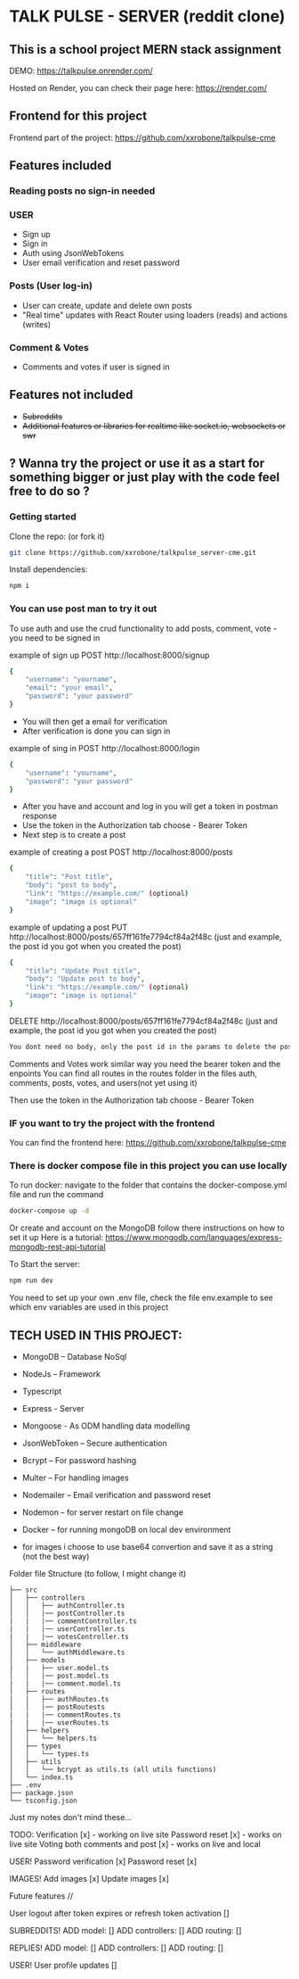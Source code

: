 # TALK PULSE - SERVER (reddit clone)

## This is a school project MERN stack assignment

DEMO: https://talkpulse.onrender.com/

Hosted on Render, you can check their page here: https://render.com/

## Frontend for this project
Frontend part of the project: https://github.com/xxrobone/talkpulse-cme


## Features included

### Reading posts no sign-in needed

### USER
- Sign up
- Sign in
- Auth using JsonWebTokens
- User email verification and reset password

### Posts (User log-in)
- User can create, update and delete own posts 
- "Real time" updates with React Router using loaders (reads) and actions (writes)

### Comment & Votes
- Comments and votes if user is signed in

## Features not included
- ~~Subreddits~~ 
- ~~Additional features or libraries for realtime like socket.io, websockets or swr~~

## ? Wanna try the project or use it as a start for something bigger or just play with the code feel free to do so ?

### Getting started

Clone the repo: (or fork it)

```sh
git clone https://github.com/xxrobone/talkpulse_server-cme.git
```
Install dependencies:

```sh
npm i
```
### You can use post man to try it out
To use auth and use the crud functionality to add posts, comment, vote - you need to be signed in

example of sign up
POST http://localhost:8000/signup
```sh
{
    "username": "yourname",
    "email": "your email",
    "password": "your password"
}
```
- You will then get a email for verification
- After verification is done you can sign in

example of sing in
POST http://localhost:8000/login
```sh
{
    "username": "yourname",
    "password": "your password"
}
```

- After you have and account and log in you will get a token in postman response
- Use the token in the Authorization tab choose - Bearer Token
- Next step is to create a post

example of creating a post
POST http://localhost:8000/posts
```sh
{
    "title": "Post title",
    "body": "post to body",
    "link": "https://example.com/" (optional)
    "image": "image is optional"
}

```
example of updating a post
PUT http://localhost:8000/posts/657ff161fe7794cf84a2f48c (just and example, the post id you got when you created the post)
```sh
{
    "title": "Update Post title",
    "body": "Update post to body",
    "link": "https://example.com/" (optional)
    "image": "image is optional"
}
```

DELETE http://localhost:8000/posts/657ff161fe7794cf84a2f48c (just and example, the post id you got when you created the post)
```sh
You dont need no body, only the post id in the params to delete the post
```
Comments and Votes work similar way you need the bearer token and the enpoints
You can find all routes in the routes folder in the files auth, comments, posts, votes, and users(not yet using it)

Then use the token in the Authorization tab choose - Bearer Token


### IF you want to try the project with the frontend
You can find the frontend here: https://github.com/xxrobone/talkpulse-cme

### There is docker compose file in this project you can use locally
To run docker:
 navigate to the folder that contains the docker-compose.yml file and run the command

 ```sh
docker-compose up -d 
``` 

Or create and account on the MongoDB follow there instructions on how to set it up
Here is a tutorial: https://www.mongodb.com/languages/express-mongodb-rest-api-tutorial

To Start the server:    
```sh
npm run dev
```

You need to set up your own .env file, check the file env.example to see which env variables are used in this project

## TECH USED IN THIS PROJECT:
- MongoDB – Database NoSql 
- NodeJs – Framework 
- Typescript
- Express - Server 
- Mongoose - As ODM handling data modelling
- JsonWebToken – Secure authentication 
- Bcrypt – For password hashing 
- Multer – For handling images 
- Nodemailer – Email verification and password reset
- Nodemon – for server restart on file change 
- Docker – for running mongoDB on local dev environment 

 - for images i choose to use base64 convertion and save it as a string (not the best way)


Folder file Structure (to follow, I might change it)

```
├── src
│   ├── controllers
│   │   ├── authController.ts
│   │   |── postController.ts
|   |   |── commentController.ts
|   |   |── userController.ts
|   |   |── votesController.ts
│   ├── middleware
│   │   └── authMiddleware.ts
│   ├── models
|   |   ├── user.model.ts
│   │   |── post.model.ts
|   |   |── comment.model.ts
│   ├── routes
|   |   ├── authRoutes.ts
│   │   |── postRoutests
|   |   |── commentRoutes.ts
|   |   |── userRoutes.ts
│   ├── helpers
│   │   └── helpers.ts
│   ├── types
│   │   └── types.ts
│   ├── utils
│   │   └── bcrypt as utils.ts (all utils functions)
│   └── index.ts
├── .env
├── package.json
└── tsconfig.json
```


Just my notes don't mind these...

TODO:
Verification [x] - working on live site
Password reset [x] - works on live site
Voting both comments and post [x] - works on live and local 

USER!
Password verification [x]
Password reset [x]

IMAGES! 
Add images [x]
Update images [x]

Future features // 

User logout after token expires or refresh token activation []

SUBREDDITS!
ADD model:              []
ADD controllers:        []
ADD routing:            []


REPLIES!
ADD model:              []
ADD controllers:        []
ADD routing:            []

USER!
User profile updates []